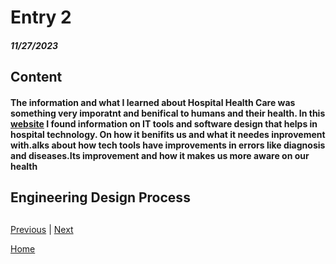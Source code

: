 # Entry 2
##### 11/27/2023

## Content 

#### The information and what I learned about Hospital Health Care was something very imporatnt and benifical to humans and their health. In this  [website](https://builtin.com/healthcare-technology) I found information on IT tools and software design that helps in hospital technology. On how it benifits us and what it needes inprovement with.alks about how tech tools have improvements in errors like diagnosis and diseases.Its improvement and how it makes us more aware on our health 





## Engineering Design Process 


## 



[Previous](entry01.md) | [Next](entry03.md)

[Home](../README.md)
